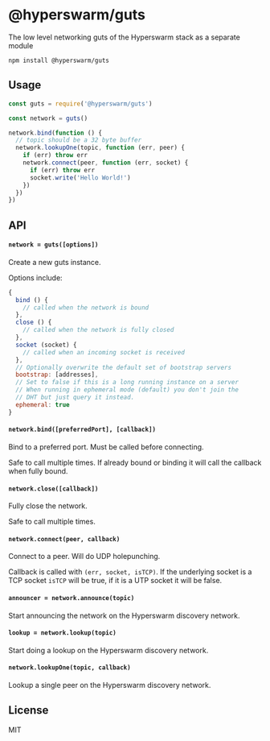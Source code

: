 # @hyperswarm/guts

The low level networking guts of the Hyperswarm stack as a separate module

```
npm install @hyperswarm/guts
```

## Usage

``` js
const guts = require('@hyperswarm/guts')

const network = guts()

network.bind(function () {
  // topic should be a 32 byte buffer
  network.lookupOne(topic, function (err, peer) {
    if (err) throw err
    network.connect(peer, function (err, socket) {
      if (err) throw err
      socket.write('Hello World!')
    })
  })
})
```

## API

#### `network = guts([options])`

Create a new guts instance.

Options include:

``` js
{
  bind () {
    // called when the network is bound
  },
  close () {
    // called when the network is fully closed
  },
  socket (socket) {
    // called when an incoming socket is received
  },
  // Optionally overwrite the default set of bootstrap servers
  bootstrap: [addresses],
  // Set to false if this is a long running instance on a server
  // When running in ephemeral mode (default) you don't join the
  // DHT but just query it instead.
  ephemeral: true
}
```

#### `network.bind([preferredPort], [callback])`

Bind to a preferred port. Must be called before connecting.

Safe to call multiple times. If already bound or binding it will call
the callback when fully bound.

#### `network.close([callback])`

Fully close the network.

Safe to call multiple times.

#### `network.connect(peer, callback)`

Connect to a peer. Will do UDP holepunching.

Callback is called with `(err, socket, isTCP)`. If the underlying socket is a TCP socket `isTCP` will be true, if it is a UTP socket it will be false.

#### `announcer = network.announce(topic)`

Start announcing the network on the Hyperswarm discovery network.

#### `lookup = network.lookup(topic)`

Start doing a lookup on the Hyperswarm discovery network.

#### `network.lookupOne(topic, callback)`

Lookup a single peer on the Hyperswarm discovery network.

## License

MIT
